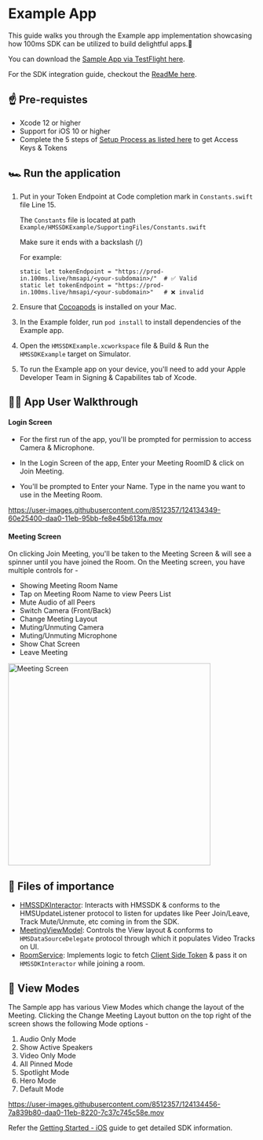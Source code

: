 # Example App

This guide walks you through the Example app implementation showcasing how 100ms SDK can be utilized to build delightful apps.🤩

You can download the [Sample App via TestFlight here](https://testflight.apple.com/join/dhUSE7N8).

For the SDK integration guide, checkout the [ReadMe here](https://github.com/100mslive/100ms-ios-sdk/).

## ☝️ Pre-requistes
- Xcode 12 or higher
- Support for iOS 10 or higher
- Complete the 5 steps of [Setup Process as listed here](https://github.com/100mslive/100ms-ios-sdk#-setup-guide) to get Access Keys & Tokens 

## 🏎 Run the application
1. Put in your Token Endpoint at Code completion mark in `Constants.swift` file Line 15. 

    The `Constants` file is located at path `Example/HMSSDKExample/SupportingFiles/Constants.swift` 

    Make sure it ends with a backslash (/)

    For example:
    ```
    static let tokenEndpoint = "https://prod-in.100ms.live/hmsapi/<your-subdomain>/"  # ✅ Valid
    static let tokenEndpoint = "https://prod-in.100ms.live/hmsapi/<your-subdomain>"   # ❌ invalid
    ```
2. Ensure that [Cocoapods](https://cocoapods.org/) is installed on your Mac.
3. In the Example folder, run `pod install` to install dependencies of the Example app.
4. Open the `HMSSDKExample.xcworkspace` file & Build & Run the `HMSSDKExample` target on Simulator.
5. To run the Example app on your device, you'll need to add your Apple Developer Team in Signing & Capabilites tab of Xcode.

## 🚶‍♀️ App User Walkthrough

#### Login Screen
- For the first run of the app, you'll be prompted for permission to access Camera & Microphone.

- In the Login Screen of the app, Enter your Meeting RoomID & click on Join Meeting.

- You'll be prompted to Enter your Name. Type in the name you want to use in the Meeting Room. 


https://user-images.githubusercontent.com/8512357/124134349-60e25400-daa0-11eb-95bb-fe8e45b613fa.mov


#### Meeting Screen
On clicking Join Meeting, you'll be taken to the Meeting Screen & will see a spinner until you have joined the Room. On the Meeting screen, you have multiple controls for - 
- Showing Meeting Room Name
- Tap on Meeting Room Name to view Peers List
- Mute Audio of all Peers
- Switch Camera (Front/Back)
- Change Meeting Layout
- Muting/Unmuting Camera
- Muting/Unmuting Microphone
- Show Chat Screen
- Leave Meeting 

<img width="412" alt="Meeting Screen" src="https://user-images.githubusercontent.com/8512357/124134849-e1a15000-daa0-11eb-89bd-22c0bc24ba1e.png">

## 📁 Files of importance 
- [HMSSDKInteractor](https://github.com/100mslive/100ms-ios-sdk/blob/main/Example/HMSSDKExample/Meeting/HMSSDKInteractor.swift): Interacts with HMSSDK & conforms to the HMSUpdateListener protocol to listen for updates like Peer Join/Leave, Track Mute/Unmute, etc coming in from the SDK.
- [MeetingViewModel](https://github.com/100mslive/100ms-ios-sdk/blob/main/Example/HMSSDKExample/Meeting/MeetingViewModel.swift): Controls the View layout & conforms to `HMSDataSourceDelegate` protocol through which it populates Video Tracks on UI.
- [RoomService](https://github.com/100mslive/100ms-ios-sdk/blob/main/Example/HMSSDKExample/Meeting/RoomService.swift): Implements logic to fetch [Client Side Token](https://docs.100ms.live/v2/server-side/Generate-client-side-token) & pass it on `HMSSDKInteractor` while joining a room.

## 🤩 View Modes

The Sample app has various View Modes which change the layout of the Meeting. Clicking the Change Meeting Layout button on the top right of the screen shows the following Mode options - 
1. Audio Only Mode
2. Show Active Speakers
3. Video Only Mode
4. All Pinned Mode
5. Spotlight Mode
6. Hero Mode
7. Default Mode

https://user-images.githubusercontent.com/8512357/124134456-7a839b80-daa0-11eb-8220-7c37c745c58e.mov



Refer the [Getting Started - iOS](https://docs.100ms.live/v2/client-sdks/Getting-Started-iOS) guide to get detailed SDK information.
